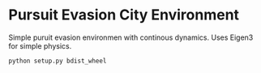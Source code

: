 # Pursuit Evasion City Environment

Simple puruit evasion environmen with continous dynamics. Uses Eigen3 for simple physics. 


```{bash}
python setup.py bdist_wheel
```
